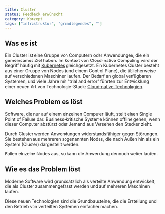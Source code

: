 ```yaml
---
title: Cluster
status: Feedback erwünscht
category: Konzept
tags: ["infrastruktur", "grundlegendes", ""]
---
```


## Was es ist

Ein Cluster ist eine Gruppe von Computern oder Anwendungen, die ein gemeinsames Ziel haben.
Im Kontext von Cloud-native Computing wird der Begriff häufig mit [Kubernetes](/kubernetes/) gleichgesetzt.
Ein Kubernetes Cluster besteht aus einer Gruppe von Nodes (und einem Control Plane), die üblicherweise auf verschiedenen Maschinen laufen.
Der Bedarf an global verfügbaren Systemen, und viele Jahre mit "trial and error" führten zur Entwicklung einer neuen Art von Technologie-Stack: [Cloud-native Technologien](/cloud-native-tech/).


## Welches Problem es löst

Software, die nur auf einem einzelnen Computer läuft, stellt einen Single Point of Failure dar. 
Business-kritische Systeme können offline gehen, wenn dieser Computer abstürzt oder Jemand aus Versehen den Stecker zieht.

Durch Cluster werden Anwendungen widerstandsfähiger gegen Störungen. Sie bestehen aus mehreren sogenannten Nodes, die nach Außen hin als ein System (Cluster) dargestellt werden.

Fallen einzelne Nodes aus, so kann die Anwendung dennoch weiter laufen.

## Wie es das Problem löst

Moderne Software wird grundsätzlich als verteilte Anwendung entwickelt, die als Cluster zusammengefasst werden und auf mehreren Maschinen laufen.

Diese neuen Technologien sind die Grundbausteine, die die Erstellung und den Betrieb von verteilten Systemen einfacher machen.
